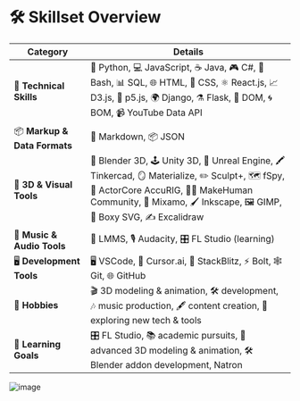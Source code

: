 # 🛠️ **Skillset Overview**

| **Category**                | **Details**                                                                                                                                   |
|-----------------------------|-----------------------------------------------------------------------------------------------------------------------------------------------|
| 🎯 **Technical Skills**      | 🐍 Python, 💻 JavaScript, ☕ Java, 🎮 C#, 🐚 Bash, 📊 SQL, 🌐 HTML, 🎨 CSS, ⚛️ React.js, 📈 D3.js, 🎲 p5.js, 🌍 Django, ⚗️ Flask, 🧩 DOM, 🌀 BOM, 📹 YouTube Data API |
| 📦 **Markup & Data Formats** | 📝 Markdown, 📦 JSON                                                                                                                           |
| 🎨 **3D & Visual Tools**     | 🎥 Blender 3D, 🕹️ Unity 3D, 🌌 Unreal Engine, 🖍️ Tinkercad, 🪞 Materialize, ✏️ Sculpt+, 🗺️ fSpy, 🕺 ActorCore AccuRIG, 🧑‍🎨 MakeHuman Community, 💃 Mixamo, 🖌️ Inkscape, 🖼️ GIMP, 📐 Boxy SVG, ✍️ Excalidraw |
| 🎵 **Music & Audio Tools**   | 🎵 LMMS, 🎙️ Audacity, 🎛️ FL Studio (learning)                                                                                                |
| 🖥️ **Development Tools**     | 🖥️ VSCode, 🤖 Cursor.ai, 🧩 StackBlitz, ⚡ Bolt, 🕸️ Git, 🌐 GitHub                                                                            |
| 🚀 **Hobbies**               | 🎬 3D modeling & animation, 🛠️ development, 🎶 music production, 🖋️ content creation, 🌟 exploring new tech & tools                        |
| 🎯 **Learning Goals**        | 🎛️ FL Studio, 📚 academic pursuits, 🎥 advanced 3D modeling & animation, 🛠️ Blender addon development, Natron                                      |
![image](https://github.com/user-attachments/assets/2809fbda-dcd2-4e0e-b565-993293d9f282)

